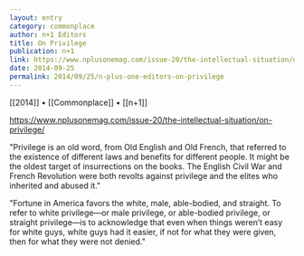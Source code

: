 ```yaml
---
layout: entry
category: commonplace
author: n+1 Editors
title: On Privilege
publication: n+1
link: https://www.nplusonemag.com/issue-20/the-intellectual-situation/on-privilege/
date: 2014-09-25
permalink: 2014/09/25/n-plus-one-editors-on-privilege
---
```


[[2014]] • [[Commonplace]] • [[n+1]]

https://www.nplusonemag.com/issue-20/the-intellectual-situation/on-privilege/

"Privilege is an old word, from Old En­glish and Old French, that referred to the existence of different laws and benefits for different people. It might be the oldest target of insurrections on the books. The English Civil War and French Revolution were both revolts against privilege and the elites who inherited and abused it."

"Fortune in America favors the white, male, able-bodied, and straight. To refer to white privilege—or male privilege, or able-bodied privilege, or straight privilege—is to acknowledge that even when things weren’t easy for white guys, white guys had it easier, if not for what they were given, then for what they were not denied."
